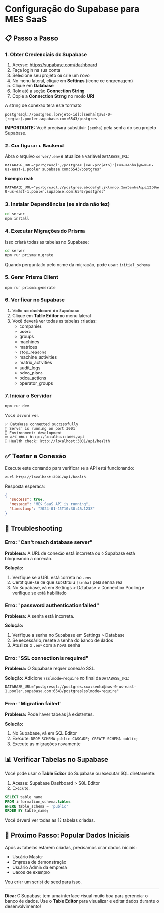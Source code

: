 # Configuração do Supabase para MES SaaS

## 📋 Passo a Passo

### 1. Obter Credenciais do Supabase

1. Acesse: https://supabase.com/dashboard
2. Faça login na sua conta
3. Selecione seu projeto ou crie um novo
4. No menu lateral, clique em **Settings** (ícone de engrenagem)
5. Clique em **Database**
6. Role até a seção **Connection String**
7. Copie a **Connection String** no modo **URI**

A string de conexão terá este formato:
```
postgresql://postgres.[projeto-id]:[senha]@aws-0-[regiao].pooler.supabase.com:6543/postgres
```

**IMPORTANTE:** Você precisará substituir `[senha]` pela senha do seu projeto Supabase.

### 2. Configurar o Backend

Abra o arquivo `server/.env` e atualize a variável `DATABASE_URL`:

```env
DATABASE_URL="postgresql://postgres.[seu-projeto]:[sua-senha]@aws-0-us-east-1.pooler.supabase.com:6543/postgres"
```

**Exemplo real:**
```env
DATABASE_URL="postgresql://postgres.abcdefghijklmnop:SuaSenhaAqui123@aws-0-us-east-1.pooler.supabase.com:6543/postgres"
```

### 3. Instalar Dependências (se ainda não fez)

```bash
cd server
npm install
```

### 4. Executar Migrações do Prisma

Isso criará todas as tabelas no Supabase:

```bash
cd server
npm run prisma:migrate
```

Quando perguntado pelo nome da migração, pode usar: `initial_schema`

### 5. Gerar Prisma Client

```bash
npm run prisma:generate
```

### 6. Verificar no Supabase

1. Volte ao dashboard do Supabase
2. Clique em **Table Editor** no menu lateral
3. Você deverá ver todas as tabelas criadas:
   - companies
   - users
   - groups
   - machines
   - matrices
   - stop_reasons
   - machine_activities
   - matrix_activities
   - audit_logs
   - pdca_plans
   - pdca_actions
   - operator_groups

### 7. Iniciar o Servidor

```bash
npm run dev
```

Você deverá ver:
```
✅ Database connected successfully
🚀 Server is running on port 3001
📝 Environment: development
🌐 API URL: http://localhost:3001/api
🏥 Health check: http://localhost:3001/api/health
```

## ✅ Testar a Conexão

Execute este comando para verificar se a API está funcionando:

```bash
curl http://localhost:3001/api/health
```

Resposta esperada:
```json
{
  "success": true,
  "message": "MES SaaS API is running",
  "timestamp": "2024-01-15T10:30:45.123Z"
}
```

## 🔧 Troubleshooting

### Erro: "Can't reach database server"

**Problema:** A URL de conexão está incorreta ou o Supabase está bloqueando a conexão.

**Solução:**
1. Verifique se a URL está correta no `.env`
2. Certifique-se de que substituiu `[senha]` pela senha real
3. No Supabase, vá em Settings > Database > Connection Pooling e verifique se está habilitado

### Erro: "password authentication failed"

**Problema:** A senha está incorreta.

**Solução:**
1. Verifique a senha no Supabase em Settings > Database
2. Se necessário, resete a senha do banco de dados
3. Atualize o `.env` com a nova senha

### Erro: "SSL connection is required"

**Problema:** O Supabase requer conexão SSL.

**Solução:**
Adicione `?sslmode=require` no final da `DATABASE_URL`:

```env
DATABASE_URL="postgresql://postgres.xxx:senha@aws-0-us-east-1.pooler.supabase.com:6543/postgres?sslmode=require"
```

### Erro: "Migration failed"

**Problema:** Pode haver tabelas já existentes.

**Solução:**
1. No Supabase, vá em SQL Editor
2. Execute: `DROP SCHEMA public CASCADE; CREATE SCHEMA public;`
3. Execute as migrações novamente

## 📊 Verificar Tabelas no Supabase

Você pode usar o **Table Editor** do Supabase ou executar SQL diretamente:

1. Acesse: Supabase Dashboard > SQL Editor
2. Execute:

```sql
SELECT table_name
FROM information_schema.tables
WHERE table_schema = 'public'
ORDER BY table_name;
```

Você deverá ver todas as 12 tabelas criadas.

## 🎯 Próximo Passo: Popular Dados Iniciais

Após as tabelas estarem criadas, precisamos criar dados iniciais:
- Usuário Master
- Empresa de demonstração
- Usuário Admin da empresa
- Dados de exemplo

Vou criar um script de seed para isso.

---

**Dica:** O Supabase tem uma interface visual muito boa para gerenciar o banco de dados. Use o **Table Editor** para visualizar e editar dados durante o desenvolvimento!
